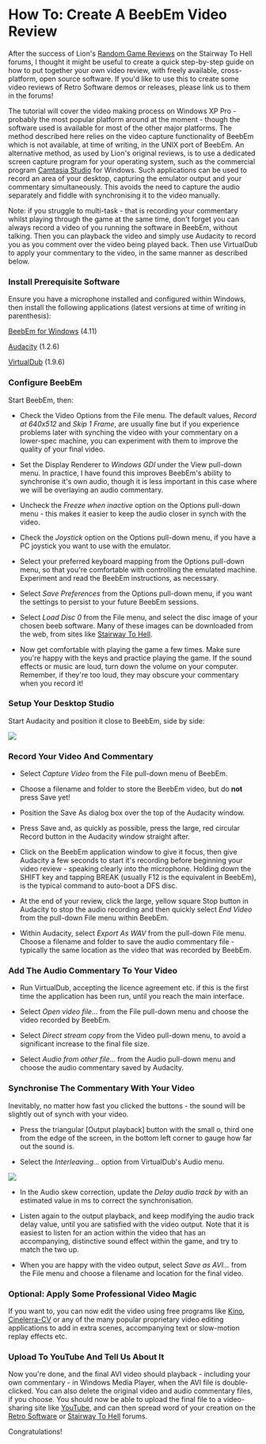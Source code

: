 # How To: Create A BeebEm Video Review

After the success of Lion's [Random Game Reviews](http://www.stairwaytohell.com/sthforums/viewtopic.php?f=1&t=2589) on the Stairway To Hell forums, I thought it might be useful to create a quick step-by-step guide on how to put together your own video review, with freely available, cross-platform, open source software. If you'd like to use this to create some video reviews of Retro Software demos or releases, please link us to them in the forums!

The tutorial will cover the video making process on Windows XP Pro - probably the most popular platform around at the moment - though the software used is available for most of the other major platforms. The method described here relies on the video capture functionality of BeebEm which is not available, at time of writing, in the UNIX port of BeebEm. An alternative method, as used by Lion's original reviews, is to use a dedicated screen capture program for your operating system, such as the commercial program [Camtasia Studio](wikipedia:Camtasia_Studio "wikilink") for Windows. Such applications can be used to record an area of your desktop, capturing the emulator output and your commentary simultaneously. This avoids the need to capture the audio separately and fiddle with synchronising it to the video manually.

Note: if you struggle to multi-task - that is recording your commentary whilst playing through the game at the same time, don't forget you can always record a video of you running the software in BeebEm, without talking. Then you can playback the video and simply use Audacity to record you as you comment over the video being played back. Then use VirtualDub to apply your commentary to the video, in the same manner as described below.

### Install Prerequisite Software

Ensure you have a microphone installed and configured within Windows, then install the following applications (latest versions at time of writing in parenthesis):

[BeebEm for Windows](http://www.mkw.me.uk/beebem/) (4.11)

[Audacity](http://audacity.sourceforge.net/) (1.2.6)

[VirtualDub](http://www.virtualdub.org/) (1.9.6)

### Configure BeebEm

Start BeebEm, then:

- Check the Video Options from the File menu. The default values, _Record at 640x512_ and _Skip 1 Frame_, are usually fine but if you experience problems later with synching the video with your commentary on a lower-spec machine, you can experiment with them to improve the quality of your final video.

<!-- -->

- Set the Display Renderer to _Windows GDI_ under the View pull-down menu. In practice, I have found this improves BeebEm's ability to synchronise it's own audio, though it is less important in this case where we will be overlaying an audio commentary.

<!-- -->

- Uncheck the _Freeze when inactive_ option on the Options pull-down menu - this makes it easier to keep the audio closer in synch with the video.

<!-- -->

- Check the _Joystick_ option on the Options pull-down menu, if you have a PC joystick you want to use with the emulator.

<!-- -->

- Select your preferred keyboard mapping from the Options pull-down menu, so that you're comfortable with controlling the emulated machine. Experiment and read the BeebEm instructions, as necessary.

<!-- -->

- Select _Save Preferences_ from the Options pull-down menu, if you want the settings to persist to your future BeebEm sessions.

<!-- -->

- Select _Load Disc 0_ from the File menu, and select the disc image of your chosen beeb software. Many of these images can be downloaded from the web, from sites like [Stairway To Hell](http://www.stairwaytohell.com/).

<!-- -->

- Now get comfortable with playing the game a few times. Make sure you're happy with the keys and practice playing the game. If the sound effects or music are loud, turn down the volume on your computer. Remember, if they're too loud, they may obscure your commentary when you record it!

### Setup Your Desktop Studio

Start Audacity and position it close to BeebEm, side by side:

![](../../retrosoftwarecouk_wiki-20160918-wikidump/images/Beebemaudacity.png)

### Record Your Video And Commentary

- Select _Capture Video_ from the File pull-down menu of BeebEm.

<!-- -->

- Choose a filename and folder to store the BeebEm video, but do **not** press Save yet!

<!-- -->

- Position the Save As dialog box over the top of the Audacity window.

<!-- -->

- Press Save and, as quickly as possible, press the large, red circular Record button in the Audacity window straight after.

<!-- -->

- Click on the BeebEm application window to give it focus, then give Audacity a few seconds to start it's recording before beginning your video review - speaking clearly into the microphone. Holding down the SHIFT key and tapping BREAK (usually F12 is the equivalent in BeebEm), is the typical command to auto-boot a DFS disc.

<!-- -->

- At the end of your review, click the large, yellow square Stop button in Audacity to stop the audio recording and then quickly select _End Video_ from the pull-down File menu within BeebEm.

<!-- -->

- Within Audacity, select _Export As WAV_ from the pull-down File menu. Choose a filename and folder to save the audio commentary file - typically the same location as the video that was recorded by BeebEm.

### Add The Audio Commentary To Your Video

- Run VirtualDub, accepting the licence agreement etc. if this is the first time the application has been run, until you reach the main interface.

<!-- -->

- Select _Open video file..._ from the File pull-down menu and choose the video recorded by BeebEm.

<!-- -->

- Select _Direct stream copy_ from the Video pull-down menu, to avoid a significant increase to the final file size.

<!-- -->

- Select _Audio from other file..._ from the Audio pull-down menu and choose the audio commentary saved by Audacity.

### Synchronise The Commentary With Your Video

Inevitably, no matter how fast you clicked the buttons - the sound will be slightly out of synch with your video.

- Press the triangular \[Output playback\] button with the small o, third one from the edge of the screen, in the bottom left corner to gauge how far out the sound is.

<!-- -->

- Select the _Interleaving..._ option from VirtualDub's Audio menu.

![](../../retrosoftwarecouk_wiki-20160918-wikidump/images/VirtualDub.png)

- In the Audio skew correction, update the _Delay audio track by_ with an estimated value in ms to correct the synchronisation.

<!-- -->

- Listen again to the output playback, and keep modifying the audio track delay value, until you are satisfied with the video output. Note that it is easiest to listen for an action within the video that has an accompanying, distinctive sound effect within the game, and try to match the two up.

<!-- -->

- When you are happy with the video output, select _Save as AVI..._ from the File menu and choose a filename and location for the final video.

### Optional: Apply Some Professional Video Magic

If you want to, you can now edit the video using free programs like [Kino](http://www.kinodv.org/), [Cinelerra-CV](http://cvs.cinelerra.org/) or any of the many popular proprietary video editing applications to add in extra scenes, accompanying text or slow-motion replay effects etc.

### Upload To YouTube And Tell Us About It

Now you're done, and the final AVI video should playback - including your own commentary - in Windows Media Player, when the AVI file is double-clicked. You can also delete the original video and audio commentary files, if you choose. You should now be able to upload the final file to a video-sharing site like [YouTube](http://www.youtube.com/), and can then spread word of your creation on the [Retro Software](http://www.retrosoftware.co.uk/forums/) or [Stairway To Hell](http://www.stairwaytohell.com/sthforums/viewtopic.php?f=1&t=2589) forums.

Congratulations!

